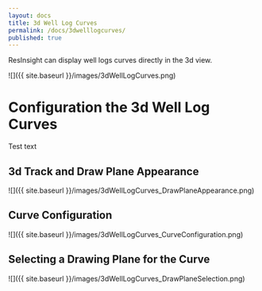 ```yaml
---
layout: docs
title: 3d Well Log Curves
permalink: /docs/3dwelllogcurves/
published: true
---
```


ResInsight can display well logs curves directly in the 3d view.

![]({{ site.baseurl }}/images/3dWellLogCurves.png)

# Configuration the 3d Well Log Curves
Test text

## 3d Track and Draw Plane Appearance
![]({{ site.baseurl }}/images/3dWellLogCurves_DrawPlaneAppearance.png)

## Curve Configuration
![]({{ site.baseurl }}/images/3dWellLogCurves_CurveConfiguration.png)

## Selecting a Drawing Plane for the Curve
![]({{ site.baseurl }}/images/3dWellLogCurves_DrawPlaneSelection.png)
